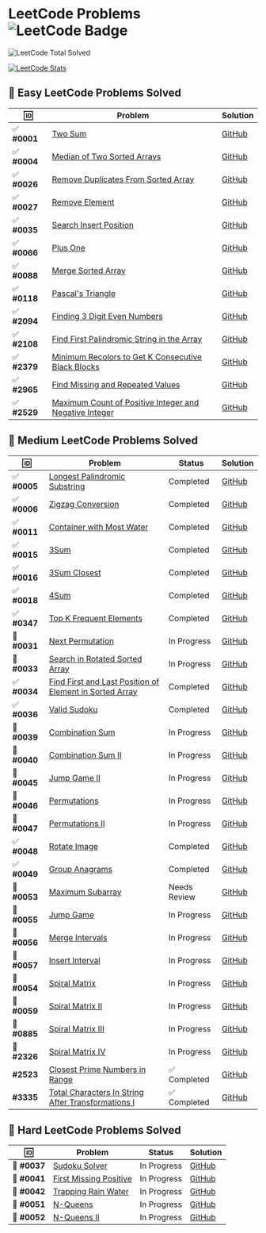 # LeetCode Problems ![LeetCode Badge](https://img.shields.io/badge/LeetCode-000000?style=flat-square&logo=leetcode&logoColor=yellow)

<!-- LEETCODE:START -->

![LeetCode Total Solved](https://img.shields.io/badge/LeetCode_Solved-165-orange?style=for-the-badge&logo=leetcode)

<!-- LEETCODE:END -->

[![LeetCode Stats](https://leetcard.jacoblin.cool/srazeen?theme=dark&font=Karma&ext=activity)](https://leetcode.com/your_leetcode_username)

## 🎯 Easy LeetCode Problems Solved

| 🆔           | Problem                                                                                                                                        | Solution                                                                                                                           |
| ------------ | ---------------------------------------------------------------------------------------------------------------------------------------------- | ---------------------------------------------------------------------------------------------------------------------------------- |
| ✅ **#0001** | [Two Sum](https://leetcode.com/problems/two-sum/)                                                                                              | [GitHub](https://github.com/Razeen-Shaikh/leetcode/tree/main/problems/0001.two-sums)                                               |
| ✅ **#0004** | [Median of Two Sorted Arrays](https://leetcode.com/problems/median-of-two-sorted-arrays/)                                                      | [GitHub](https://github.com/Razeen-Shaikh/leetcode/tree/main/problems/0004.median-of-two-sorted-arrays)                            |
| ✅ **#0026** | [Remove Duplicates From Sorted Array](https://leetcode.com/problems/remove-duplicates-from-sorted-array/)                                      | [GitHub](https://github.com/Razeen-Shaikh/leetcode/tree/main/problems/0026.remove-duplicates-from-sorted-array)                    |
| ✅ **#0027** | [Remove Element](https://leetcode.com/problems/remove-element/)                                                                                | [GitHub](https://github.com/Razeen-Shaikh/leetcode/tree/main/problems/0027.remove-element)                                         |
| ✅ **#0035** | [Search Insert Position](https://leetcode.com/problems/search-insert-position/)                                                                | [GitHub](https://github.com/Razeen-Shaikh/leetcode/tree/main/problems/0035.search-insert-position)                                 |
| ✅ **#0066** | [Plus One](https://leetcode.com/problems/plus-one/)                                                                                            | [GitHub](https://github.com/Razeen-Shaikh/leetcode/tree/main/problems/0066.plus-one)                                               |
| ✅ **#0088** | [Merge Sorted Array](https://leetcode.com/problems/merge-sorted-array/)                                                                        | [GitHub](https://github.com/Razeen-Shaikh/leetcode/tree/main/problems/0088.merge-sorted-array)                                     |
| ✅ **#0118** | [Pascal's Triangle](https://leetcode.com/problems/pascals-triangle/)                                                                           | [GitHub](https://github.com/Razeen-Shaikh/leetcode/tree/main/problems/0118.pascal's-triangle)                                      |
| ✅ **#2094** | [Finding 3 Digit Even Numbers](https://leetcode.com/problems/finding-3-digit-even-numbers/)                                                    | [GitHub](https://github.com/Razeen-Shaikh/leetcode/tree/main/problems/2094.finding-3-digit-even-numbers)                           |
| ✅ **#2108** | [Find First Palindromic String in the Array](https://leetcode.com/problems/find-first-palindromic-string-in-the-array/)                        | [GitHub](https://github.com/Razeen-Shaikh/leetcode/tree/main/problems/2108.find-first-palindromic-string-in-the-array)             |
| ✅ **#2379** | [Minimum Recolors to Get K Consecutive Black Blocks](https://leetcode.com/problems/minimum-recolors-to-get-k-consecutive-black-blocks)         | [GitHub](https://github.com/Razeen-Shaikh/leetcode/tree/main/problems/2379.minimum-recolors-to-get-k-consecutive-black-blocks)     |
| ✅ **#2965** | [Find Missing and Repeated Values](https://leetcode.com/problems/find-missing-and-repeated-values/)                                            | [GitHub](https://github.com/Razeen-Shaikh/leetcode/tree/main/problems/2965.find-missing-and-repeated-values)                       |
| ✅ **#2529** | [Maximum Count of Positive Integer and Negative Integer](https://leetcode.com/problems/maximum-count-of-positive-integer-and-negative-integer) | [GitHub](https://github.com/Razeen-Shaikh/leetcode/tree/main/problems/2529.maximum-count-of-positive-integer-and-negative-integer) |

## 🎯 Medium LeetCode Problems Solved

| 🆔           | Problem                                                                                                                                | Status       | Solution                                                                                                                       |
| ------------ | -------------------------------------------------------------------------------------------------------------------------------------- | ------------ | ------------------------------------------------------------------------------------------------------------------------------ |
| ✅ **#0005** | [Longest Palindromic Substring](https://leetcode.com/problems/longest-palindromic-substring)                                           | Completed    | [GitHub](https://github.com/Razeen-Shaikh/leetcode/tree/main/problems/0005.longest-palindromic-substring)                      |
| ✅ **#0006** | [Zigzag Conversion](https://leetcode.com/problems/zigzag-conversion)                                                                   | Completed    | [GitHub](https://github.com/Razeen-Shaikh/leetcode/tree/main/problems/0006.zigzag-conversion)                                  |
| ✅ **#0011** | [Container with Most Water](https://leetcode.com/problems/container-with-most-water/)                                                  | Completed    | [GitHub](https://github.com/Razeen-Shaikh/leetcode/tree/main/problems/0011.container-with-most-water)                          |
| ✅ **#0015** | [3Sum](https://leetcode.com/problems/3sum/)                                                                                            | Completed    | [GitHub](https://github.com/Razeen-Shaikh/leetcode/tree/main/problems/0015.3sum)                                               |
| ✅ **#0016** | [3Sum Closest](https://leetcode.com/problems/3sum-closest/)                                                                            | Completed    | [GitHub](https://github.com/Razeen-Shaikh/leetcode/tree/main/problems/0016.3sum-closest)                                       |
| ✅ **#0018** | [4Sum](https://leetcode.com/problems/4sum/)                                                                                            | Completed    | [GitHub](https://github.com/Razeen-Shaikh/leetcode/tree/main/problems/0018.4sum)                                               |
| ✅ **#0347** | [Top K Frequent Elements](https://leetcode.com/problems/top-k-frequent-elements/)                                                      | Completed    | [GitHub](https://github.com/Razeen-Shaikh/leetcode/tree/main/problems/0347.top-k-frequent-elements)                            |
| 🚧 **#0031** | [Next Permutation](https://leetcode.com/problems/next-permutation/)                                                                    | In Progress  | [GitHub](https://github.com/Razeen-Shaikh/leetcode/tree/main/problems/0031.next-permutation)                                   |
| 🚧 **#0033** | [Search in Rotated Sorted Array](https://leetcode.com/problems/search-in-rotated-sorted-array/)                                        | In Progress  | [GitHub](https://github.com/Razeen-Shaikh/leetcode/tree/main/problems/0033.search-in-rotated-sorted-array)                     |
| ✅ **#0034** | [Find First and Last Position of Element in Sorted Array](https://leetcode.com/problems/find-first-and-last-position-of-element/)      | Completed    | [GitHub](https://github.com/Razeen-Shaikh/leetcode/tree/main/problems/0034.find-first-and-last-position-of-element)            |
| ✅ **#0036** | [Valid Sudoku](https://leetcode.com/problems/valid-sudoku/)                                                                            | Completed    | [GitHub](https://github.com/Razeen-Shaikh/leetcode/tree/main/problems/0036.valid-sudoku)                                       |
| 🚧 **#0039** | [Combination Sum](https://leetcode.com/problems/combination-sum/)                                                                      | In Progress  | [GitHub](https://github.com/Razeen-Shaikh/leetcode/tree/main/problems/0039.combination-sum)                                    |
| 🚧 **#0040** | [Combination Sum II](https://leetcode.com/problems/combination-sum-ii/)                                                                | In Progress  | [GitHub](https://github.com/Razeen-Shaikh/leetcode/tree/main/problems/0040.combination-sum-ii)                                 |
| 🚧 **#0045** | [Jump Game II](https://leetcode.com/problems/jump-game-ii/)                                                                            | In Progress  | [GitHub](https://github.com/Razeen-Shaikh/leetcode/tree/main/problems/0045.jump-game-ii)                                       |
| 🚧 **#0046** | [Permutations](https://leetcode.com/problems/permutations/)                                                                            | In Progress  | [GitHub](https://github.com/Razeen-Shaikh/leetcode/tree/main/problems/0046.permutations)                                       |
| 🚧 **#0047** | [Permutations II](https://leetcode.com/problems/permutations-ii/)                                                                      | In Progress  | [GitHub](https://github.com/Razeen-Shaikh/leetcode/tree/main/problems/0047.permutations-ii)                                    |
| ✅ **#0048** | [Rotate Image](https://leetcode.com/problems/rotate-image/)                                                                            | Completed    | [GitHub](https://github.com/Razeen-Shaikh/leetcode/tree/main/problems/0048.rotate-image)                                       |
| ✅ **#0049** | [Group Anagrams](https://leetcode.com/problems/group-anagrams/)                                                                        | Completed    | [GitHub](https://github.com/Razeen-Shaikh/leetcode/tree/main/problems/0049.group-anagrams)                                     |
| 🤔 **#0053** | [Maximum Subarray](https://leetcode.com/problems/maximum-subarray/)                                                                    | Needs Review | [GitHub](https://github.com/Razeen-Shaikh/leetcode/tree/main/problems/0053.maximum-subarray)                                   |
| 🚧 **#0055** | [Jump Game](https://leetcode.com/problems/jump-game/)                                                                                  | In Progress  | [GitHub](https://github.com/Razeen-Shaikh/leetcode/tree/main/problems/0055.jump-game)                                          |
| 🚧 **#0056** | [Merge Intervals](https://leetcode.com/problems/merge-intervals/)                                                                      | In Progress  | [GitHub](https://github.com/Razeen-Shaikh/leetcode/tree/main/problems/0056.merge-intervals)                                    |
| 🚧 **#0057** | [Insert Interval](https://leetcode.com/problems/insert-interval/)                                                                      | In Progress  | [GitHub](https://github.com/Razeen-Shaikh/leetcode/tree/main/problems/0057.insert-interval)                                    |
| 🚧 **#0054** | [Spiral Matrix](https://leetcode.com/problems/spiral-matrix/)                                                                          | In Progress  | [GitHub](https://github.com/Razeen-Shaikh/leetcode/tree/main/problems/0054.spiral-matrix)                                      |
| 🚧 **#0059** | [Spiral Matrix II](https://leetcode.com/problems/spiral-matrix-ii/)                                                                    | In Progress  | [GitHub](https://github.com/Razeen-Shaikh/leetcode/tree/main/problems/0059.spiral-matrix-ii)                                   |
| 🚧 **#0885** | [Spiral Matrix III](https://leetcode.com/problems/spiral-matrix-iii/)                                                                  | In Progress  | [GitHub](https://github.com/Razeen-Shaikh/leetcode/tree/main/problems/0885.spiral-matrix-iii)                                  |
| 🚧 **#2326** | [Spiral Matrix IV](https://leetcode.com/problems/spiral-matrix-iv/)                                                                    | In Progress  | [GitHub](https://github.com/Razeen-Shaikh/leetcode/tree/main/problems/2326-spiral-matrix-iv)                                   |
| **#2523**    | [Closest Prime Numbers in Range](https://leetcode.com/problems/closest-prime-numbers-in-range)                                         | ✅ Completed | [GitHub](https://github.com/Razeen-Shaikh/leetcode/tree/main/problems/2523.closest-prime-numbers-in-range)                     |
| **#3335**    | [Total Characters In String After Transformations I](https://leetcode.com/problems/total-characters-in-string-after-transformations-i) | ✅ Completed | [GitHub](https://github.com/Razeen-Shaikh/leetcode/tree/main/problems/3335.total-characters-in-string-after-transformations-i) |

## 🎯 Hard LeetCode Problems Solved

| 🆔           | Problem                                                                         | Status      | Solution                                                                                           |
| ------------ | ------------------------------------------------------------------------------- | ----------- | -------------------------------------------------------------------------------------------------- |
| 🚧 **#0037** | [Sudoku Solver](https://leetcode.com/problems/sudoku-solver/)                   | In Progress | [GitHub](https://github.com/Razeen-Shaikh/leetcode/tree/main/problems/0037.sudoku-solver)          |
| 🚧 **#0041** | [First Missing Positive](https://leetcode.com/problems/first-missing-positive/) | In Progress | [GitHub](https://github.com/Razeen-Shaikh/leetcode/tree/main/problems/0041.first-missing-positive) |
| 🚧 **#0042** | [Trapping Rain Water](https://leetcode.com/problems/trapping-rain-water/)       | In Progress | [GitHub](https://github.com/Razeen-Shaikh/leetcode/tree/main/problems/0042.trapping-rain-water)    |
| 🚧 **#0051** | [N-Queens](https://leetcode.com/problems/n-queens/)                             | In Progress | [GitHub](https://github.com/Razeen-Shaikh/leetcode/tree/main/problems/0051.n-queens)               |
| 🚧 **#0052** | [N-Queens II](https://leetcode.com/problems/n-queens-ii/)                       | In Progress | [GitHub](https://github.com/Razeen-Shaikh/leetcode/tree/main/problems/0052.n-queens-ii)            |

<!--  -->
<!-- 🚧 **[Unique Paths II](https://github.com/Razeen-Shaikh/leetcode/tree/main/problems/0063.unique-paths-ii)**

🚧 **[Minimum Path Sum](https://github.com/Razeen-Shaikh/leetcode/tree/main/problems/0064.minimum-path-sum)**

**[Text Justification](https://github.com/Razeen-Shaikh/leetcode/tree/main/problems/0067.text-justification)**

**[Set Matrix Zeroes](https://github.com/Razeen-Shaikh/leetcode/tree/main/problems/0073.set-matrix-zeroes)**

**[Search a 2D Matrix](https://github.com/Razeen-Shaikh/leetcode/tree/main/problems/0074.search-a-2d-matrix)**

**[Sort Colors](https://github.com/Razeen-Shaikh/leetcode/tree/main/problems/0075.sort-colors)**

**[Subsets](https://github.com/Razeen-Shaikh/leetcode/tree/main/problems/0078.subsets)**

**[Word Search](https://github.com/Razeen-Shaikh/leetcode/tree/main/problems/0079.word-search)**

**[Remove Duplicates from Sorted Array II](https://github.com/Razeen-Shaikh/leetcode/tree/main/problems/0080.remove-duplicates-from-sorted-array-ii)**

**[Largest Rectangle in Histogram](https://github.com/Razeen-Shaikh/leetcode/tree/main/problems/0084.largest-rectangle-in-histogram)**

**[Maximal Rectangle](https://github.com/Razeen-Shaikh/leetcode/tree/main/problems/0085.maximal-rectangle)**

**[Subsets II](https://github.com/Razeen-Shaikh/leetcode/tree/main/problems/0090.subsets-ii)**

**[Construct Binary Tree from Pre-order and In-order Traversal](https://github.com/Razeen-Shaikh/leetcode/tree/main/problems/0105.construct-binary-tree-from-preorder-and-inorder-traversal)**

**[Construct Binary Tree from In-order and Post-order Traversal](https://github.com/Razeen-Shaikh/leetcode/tree/main/problems/0106.construct-binary-tree-from-inorder-and-postorder-traversal)**

**[Convert Sorted Array to Binary Search Tree](https://github.com/Razeen-Shaikh/leetcode/tree/main/problems/0108.convert-sorted-array-to-binary-search-tree)**

**[Pascal's Triangle II](https://github.com/Razeen-Shaaikh/leetcode/tree/main/problems/0119.pascal's-triangle-ii)**

**[Triangle](https://github.com/Razeen-Shaaikh/leetcode/tree/main/problems/0120.triangle)**

**[Best Time To Buy and Sell Stock](https://github.com/Razeen-Shaaikh/leetcode/tree/main/problems/0121.best-time-to-buy-and-sell-stock)**

**[Best Time to Buy and Sell Stock II](https://github.com/Razeen-Shaikh/leetcode/tree/main/problems/0122.best-time-to-buy-and-sell-stock-ii)**

**[Best Time to Buy and Sell Stock III](https://github.com/Razeen-Shaikh/leetcode/tree/main/problems/0123.best-time-to-buy-and-sell-stock-iii)**

**[Longest Consecutive Sequence](https://github.com/Razeen-Shaikh/leetcode/tree/main/problems/0128.longest-consecutive-sequence)**

**[Surrounded Regions](https://github.com/Razeen-Shaikh/leetcode/tree/main/problems/0130.surrounded-regions)**

**[Gas Station](https://github.com/Razeen-Shaikh/leetcode/tree/main/problems/0134.gas-station)**

**[Candy](https://github.com/Razeen-Shaikh/leetcode/tree/main/problems/0135.candy)**

**[Single Number](https://github.com/Razeen-Shaikh/leetcode/tree/main/problems/0136.single-number)**

**[Single Number II](https://github.com/Razeen-Shaikh/leetcode/tree/main/problems/0137.single-number-ii)**

**[Word Break](https://github.com/Razeen-Shaikh/leetcode/tree/main/problems/0139.word-break)**

**[Word Break II](https://github.com/Razeen-Shaikh/leetcode/tree/main/problems/0140.word-break-ii)**

**[Max Points on a Line](https://github.com/Razeen-Shaikh/leetcode/tree/main/problems/0142.max-points-on-a-line)**

**[Evaluate Reverse Polish Notation](https://github.com/Razeen-Shaikh/leetcode/tree/main/problems/0144.evaluate-reverse-polish-notation)**

**[Maximum Product Subarray](https://github.com/Razeen-Shaikh/leetcode/tree/main/problems/0152.maximum-product-subarray)**

**[Find Minimum in Rotated Sorted Array](https://github.com/Razeen-Shaikh/leetcode/tree/main/problems/0153.find-minimum-in-rotated-sorted-array)**

**[Find Minimum in Rotated Sorted Array II](https://github.com/Razeen-Shaikh/leetcode/tree/main/problems/0154.find-minimum-in-rotated-sorted-array-ii)**

**[Read N Characters Given Read4](https://github.com/Razeen-Shaikh/leetcode/tree/main/problems/0157.read-n-characters-given-read4)**

**[Read N Characters Given Read4 II - Call multiple times](https://github.com/Razeen-Shaikh/leetcode/tree/main/problems/0158.read-n-characters-given-read4-ii-call-multiple-times)**

**[Find Peak Element](https://github.com/Razeen-Shaikh/leetcode/tree/main/problems/0162.find-peak-element)**

**[Missing Ranges](https://github.com/Razeen-Shaikh/leetcode/tree/main/problems/0163.missing-ranges)**

**[Maximum Gap](https://github.com/Razeen-Shaikh/leetcode/tree/main/problems/0164.maximum-gap)**

**[Two Sum II - Input Array is Sorted](https://github.com/Razeen-Shaikh/leetcode/tree/main/problems/0167.two-sum-ii-input-array-is-sorted)**

**[Majority Element](https://github.com/Razeen-Shaikh/leetcode/tree/main/problems/0169.majority-element)**

**[Two Sum III - Data structure design](https://github.com/Razeen-Shaikh/leetcode/tree/main/problems/0170.two-sum-iii-data-structure-design)**

**[Dungeon Game](https://github.com/Razeen-Shaikh/leetcode/tree/main/problems/0179.dungeon-game)**

**[Largest Number](https://github.com/Razeen-Shaikh/leetcode/tree/main/problems/0179.largest-number)**

**[Best Time to Buy and Sell Stock IV](https://github.com/Razeen-Shaikh/leetcode/tree/main/problems/0187.best-time-to-buy-and-sell-stock-iv)**

**[Rotate Array](https://github.com/Razeen-Shaikh/leetcode/tree/main/problems/0189.rotate-array)**

**[House Robber](https://github.com/Razeen-Shaikh/leetcode/tree/main/problems/0198.house-robber)**

**[Number of Islands](https://github.com/Razeen-Shaikh/leetcode/tree/main/problems/0200.number-of-islands)**

**[Count Primes](https://github.com/Razeen-Shaikh/leetcode/tree/main/problems/0202.count-primes)**

**[Minimum Size Subarray Sum](https://github.com/Razeen-Shaikh/leetcode/tree/main/problems/0203.minimum-size-subarray-sum)**

**[Word Search II](https://github.com/Razeen-Shaikh/leetcode/tree/main/problems/0212.word-search-ii)**

**[House Robber II](https://github.com/Razeen-Shaikh/leetcode/tree/main/problems/0213.house-robber-ii)**

**[Kth Largest Element in an Array](https://github.com/Razeen-Shaikh/leetcode/tree/main/problems/0215.kth-largest-element-in-an-array)**

**[Combination Sum III](https://github.com/Razeen-Shaikh/leetcode/tree/main/problems/0216.combination-sum-iii)**

**[Contains Duplicate](https://github.com/Razeen-Shaikh/leetcode/tree/main/problems/0217.contains-duplicate)**

**[The Skyline Problem](https://github.com/Razeen-Shaikh/leetcode/tree/main/problems/0218.the-skyline-problem)**

**[Contain Duplicate II](https://github.com/Razeen-Shaikh/leetcode/tree/main/problems/0219.contain-duplicate-ii)**

**[Contain Duplicate III](https://github.com/Razeen-Shaikh/leetcode/tree/main/problems/0220.contain-duplicate-iii)**

**[Maximal Square](https://github.com/Razeen-Shaikh/leetcode/tree/main/problems/0221.maximal-square)**

**[Summary Ranges](https://github.com/Razeen-Shaikh/leetcode/tree/main/problems/0228.summary-ranges)**

**[Majority Element II](https://github.com/Razeen-Shaikh/leetcode/tree/main/problems/0229.majority-element-ii)**

**[Add Two Numbers](https://github.com/Razeen-Shaikh/leetcode/tree/main/problems/0002.add-two-numbers)**

**[Longest Substring Without Repeating Characters](https://github.com/Razeen-Shaikh/leetcode/tree/main/problems/0003.longest-substring-without-repeating-characters)**

**[Longest Palindromic Substring](https://github.com/Razeen-Shaikh/leetcode/tree/main/problems/0005.longest-palindromic-substring)**

**[ZigZag Conversion](https://github.com/Razeen-Shaikh/leetcode/tree/main/problems/0006.zigzag-conversion)**

**[Reverse Integer](https://github.com/Razeen-Shaikh/leetcode/tree/main/problems/0007.reverse-integer)**

**[String to Integer - atoi](https://github.com/Razeen-Shaikh/leetcode/tree/main/problems/0008.string-to-integer)**

**[Palindrome Number](https://github.com/Razeen-Shaikh/leetcode/tree/main/problems/0009.palindrome-number)**

**[Regular Expression Matching](https://github.com/Razeen-Shaikh/leetcode/tree/main/problems/0010.regular-expression-matching)**

**[Integer To Roman](https://github.com/Razeen-Shaikh/leetcode/tree/main/problems/0012.integer-to-roman)**

**[Roman To Integer](https://github.com/Razeen-Shaikh/leetcode/tree/main/problems/0013.roman-to-integer)**

**[Longest Common Prefix](https://github.com/Razeen-Shaikh/leetcode/tree/main/problems/0014.longest-common-prefix)**

**[Letter Combinations of a Phone Number](https://github.com/Razeen-Shaikh/leetcode/tree/main/problems/0017.letter-combinations-of-a-phone-number)**

**[Remove Nth Node From End of List](https://github.com/Razeen-Shaikh/leetcode/tree/main/problems/0019.remove-nth-node-from-end-of-list)**

**[Valid Parentheses](https://github.com/Razeen-Shaikh/leetcode/tree/main/problems/0020.valid-parentheses)**

**[Merge Two Sorted Lists](https://github.com/Razeen-Shaikh/leetcode/tree/main/problems/0021.merge-two-sorted-lists)**

**[Generate Parentheses](https://github.com/Razeen-Shaikh/leetcode/tree/main/problems/0022.generate-parentheses)**

**[Merge k Sorted Lists](https://github.com/Razeen-Shaikh/leetcode/tree/main/problems/0023.merge-k-sorted-lists)**

**[Swap Nodes in Pairs](https://github.com/Razeen-Shaikh/leetcode/tree/main/problems/0024.swap-nodes-in-pairs)**

**[Reverse Nodes in k Group](https://github.com/Razeen-Shaikh/leetcode/tree/main/problems/0025.reverse-nodes-in-k-group)**

**[Find the Index of the first occurence in a string](https://github.com/Razeen-Shaikh/leetcode/tree/main/problems/0028.find-the-index-of-the-first-occurrence-in-a-string)**

**[Divide Two Integers](https://github.com/Razeen-Shaikh/leetcode/tree/main/problems/0029.divide-two-numbers)**

**[Substring with Concatenation of All Words](https://github.com/Razeen-Shaikh/leetcode/tree/main/problems/0030.substring-with-concatenation-of-all-words)**

**[Next Permutation](https://github.com/Razeen-Shaikh/leetcode/tree/main/problems/0031.next-permutation)**

**[Longest Valid Parentheses](https://github.com/Razeen-Shaikh/leetcode/tree/main/problems/0032.longest-valid-parentheses)**

**[Search in Rotated Sorted Array](https://github.com/Razeen-Shaikh/leetcode/tree/main/problems/0033.search-in-rotated-sorted-array)**

**[Length of Last Word](https://github.com/Razeen-Shaikh/leetcode/tree/main/problems/0058.length-of-last-word)**

**[Sqrt of X](https://github.com/Razeen-Shaikh/leetcode/tree/main/problems/0069.sqrt-of-x)**

**[Minimum Window Substring](https://github.com/Razeen-Shaikh/leetcode/tree/main/problems/0076.minimum-window-substring)**

**[Binary Tree Inorder Traversal](https://github.com/Razeen-Shaikh/leetcode/tree/main/problems/0094.binary-tree-inorder-traversal)**

**[Validate Binary Search Tree](https://github.com/Razeen-Shaikh/leetcode/tree/main/problems/0098.validate-binary-search-tree)**

**[Binary Tree Level Order Traversal](https://github.com/Razeen-Shaaikh/leetcode/tree/main/problems/0102.binary-tree-level-order-traversal)**

**[Maximum Depth of Binary Tree](https://github.com/Razeen-Shaaikh/leetcode/tree/main/problems/0104.maximum-depth-of-binary-tree)**

**[Valid Palindrome](https://github.com/Razeen-Shaikh/leetcode/tree/main/problems/0125.valid-palindrome)**

**[Linked List Cycle II](https://github.com/Razeen-Shaikh/leetcode/tree/main/problems/0142.linked-list-cycle-ii)**

**[Binary Tree Preorder Traversal](https://github.com/Razeen-Shaikh/leetcode/tree/main/problems/0144.binary-tree-preorder-traversal)**

**[Binary Tree Postorder Traversal](https://github.com/Razeen-Shaikh/leetcode/tree/main/problems/0145.binary-tree-postorder-traversal)**

**[Remove Linked List Elements](https://github.com/Razeen-Shaikh/leetcode/tree/main/problems/0203.remove-linked-list-elements)**

**[Isomorphic String](https://github.com/Razeen-Shaikh/leetcode/tree/main/problems/0205.isomorphic-strings)**

**[Reverse Linked List](https://github.com/Razeen-Shaikh/leetcode/tree/main/problems/0206.reverse-linked-list)**

**[Kth Largest Element in an Array](https://github.com/Razeen-Shaikh/leetcode/tree/main/problems/0215.kth-largest-element-in-an-array)**

**[kth largest element in an array](https://github.com/Razeen-Shaikh/leetcode/tree/main/problems/0215.kth-largest-element-in-an-array)**

**[Contains Duplicate](https://github.com/Razeen-Shaikh/leetcode/tree/main/problems/0217.contains-duplicate)**

**[Invert Binary Tree](https://github.com/Razeen-Shaikh/leetcode/tree/main/problems/0226.invert-binary-tree)**

**[Search a 2D Matrix II](https://github.com/Razeen-Shaikh/leetcode/tree/main/problems/0240.search-a-2d-matrix-ii)**

**[Single Element in a Sorted Array](https://github.com/Razeen-Shaikh/leetcode/tree/main/problems/0540.single-element-in-a-sorted-array)**

**[Find Customer Refree](https://github.com/Razeen-Shaikh/leetcode/tree/main/problems/sql50/584.find-customer-refree)**

**[N-ary Tree Preorder Traversal](https://github.com/Razeen-Shaikh/leetcode/tree/main/problems/0589.n-ary-treepreorder-traversal)**

**[Design Circular Queue](https://github.com/Razeen-Shaikh/leetcode/tree/main/problems/0622.design-circular-queue)**

**[Insert into a Binary Search Tree](https://github.com/Razeen-Shaikh/leetcode/tree/main/problems/0701.insert-into-a-binary-search-tree)**

**[Peak Index in a Mountain Array](https://github.com/Razeen-Shaikh/leetcode/tree/main/problems/0852.peak-index-in-a-mountain-array)**

**[Sort an Array](https://github.com/Razeen-Shaikh/leetcode/tree/main/problems/0912.sort-an-array)**

**[Squares of a Sorted Array](https://github.com/Razeen-Shaikh/leetcode/tree/main/problems/0977.squares-of-a-sorted-array)**

**[Pairs of Songs With Total Durations Divisible by 60](https://github.com/Razeen-Shaikh/leetcode/tree/main/problems/1010.pairs-of-songs-with-total-durations-divisible-by60)**

**[Height Checker](https://github.com/Razeen-Shaikh/leetcode/tree/main/problems/1051.height-checker)**

**[Duplicate Zeros](https://github.com/Razeen-Shaikh/leetcode/tree/main/problems/1089.duplicate-zeros)**

**[Convert Binary Number in a Linked List to Integer](https://github.com/Razeen-Shaikh/leetcode/tree/main/problems/1290.convert-binary-number-in-a-linked-list-to-integer)**

**[Find Numbers with Even Number of Digits](https://github.com/Razeen-Shaikh/leetcode/tree/main/problems/1295.find-numbers-with-even-number-of-digits)**

**[Replace Elements with Greatest Element on Right Side](https://github.com/Razeen-Shaikh/leetcode/tree/main/problems/1299.replace-elements-with-greatest-element-on-right-side)**

**[Check If N and Its Double Exist](https://github.com/Razeen-Shaikh/leetcode/tree/main/problems/1346.check-if-n-and-its-double-exist)**

**[Count Negative Numbers in a Sorted Matrix](https://github.com/Razeen-Shaikh/leetcode/tree/main/problems/1351.count-negative-numbers-in-a-sorted-matrix)**

**[Running Sum of 1d Array](https://github.com/Razeen-Shaikh/leetcode/tree/main/problems/1480.running-sum-of-1d-array)**

**[Concatenation of Consecutive Binary Numbers](https://github.com/Razeen-Shaikh/leetcode/tree/main/problems/1680.concatenation-of-consecutive-binary-numbers)**

**[Determine if string halves are alike](https://github.com/Razeen-Shaikh/leetcode/tree/main/problems/1704.determine-if-string-halves-are-alike)**

**[Swapping Nodes in a Linked List](https://github.com/Razeen-Shaikh/leetcode/tree/main/problems/1721.swapping-nodes-in-a-linked-list)**

**[Recyclable and Low Fat Products](https://github.com/Razeen-Shaikh/leetcode/tree/main/problems/sql50/1757.recyclable-and-low-fat-products)** -->

<!-- "🚧" (in progress, actively working on)
"🤔" (struggling, needs review)
"📝" (Completed but need to review the solution)
 -->
